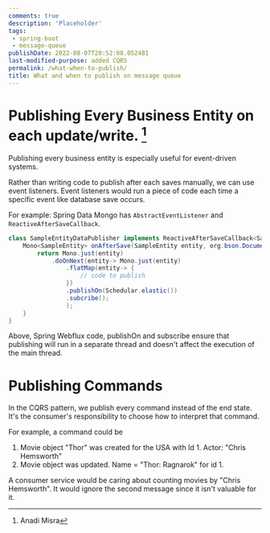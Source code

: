 ```yaml
---
comments: true
description: 'Placeholder' 
tags:
 - spring-boot
 - message-queue
publishDate: 2022-08-07T20:52:08.052481
last-modified-purpose: added CQRS
permalink: /what-when-to-publish/
title: What and when to publish on message queue
---
```


# Publishing Every Business Entity on each update/write. [^1]

Publishing every business entity is especially useful for event-driven systems.

Rather than writing code to publish after each saves manually, we can use event listeners. Event listeners would run a piece of code each time a specific event like database save occurs.

For example: Spring Data Mongo has `AbstractEventListener` and `ReactiveAfterSaveCallback`. 

```java
class SampleEntityDataPublisher implements ReactiveAfterSaveCallback<SampleEntity>{
    Mono<SampleEntity> onAfterSave(SampleEntity entity, org.bson.Document document, String collection){
        return Mono.just(entity)
            .doOnNext(entity-> Mono.just(entity)
                .flatMap(entity-> {
                    // code to publish
                })
                .publishOn(Schedular.elastic())
                .subcribe();
                );
    }
}
```

Above, Spring Webflux code, publishOn and subscribe ensure that publishing will run in a separate thread and doesn't affect the execution of the main thread.

# Publishing Commands

In the CQRS pattern, we publish every command instead of the end state. It's the consumer's responsibility to choose how to interpret that command.

For example, a command could be

1. Movie object "Thor" was created for the USA with Id 1. Actor: "Chris Hemsworth"
2. Movie object was updated. Name = "Thor: Ragnarok" for id 1.

A consumer service would be caring about counting movies by "Chris Hemsworth". It would ignore the second message since it isn't valuable for it.

[^1]: Anadi Misra